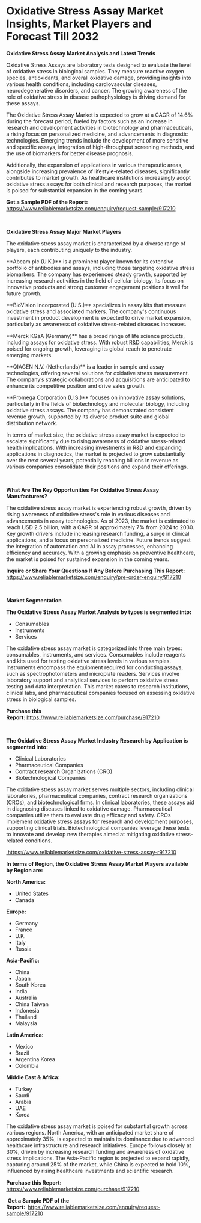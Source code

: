 <p><h1>Oxidative Stress Assay Market Insights, Market Players and Forecast Till 2032</h1></p><p><strong>Oxidative Stress Assay Market Analysis and Latest Trends</strong></p>
<p><p>Oxidative Stress Assays are laboratory tests designed to evaluate the level of oxidative stress in biological samples. They measure reactive oxygen species, antioxidants, and overall oxidative damage, providing insights into various health conditions, including cardiovascular diseases, neurodegenerative disorders, and cancer. The growing awareness of the role of oxidative stress in disease pathophysiology is driving demand for these assays.</p><p>The Oxidative Stress Assay Market is expected to grow at a CAGR of 14.6% during the forecast period, fueled by factors such as an increase in research and development activities in biotechnology and pharmaceuticals, a rising focus on personalized medicine, and advancements in diagnostic technologies. Emerging trends include the development of more sensitive and specific assays, integration of high-throughput screening methods, and the use of biomarkers for better disease prognosis. </p><p>Additionally, the expansion of applications in various therapeutic areas, alongside increasing prevalence of lifestyle-related diseases, significantly contributes to market growth. As healthcare institutions increasingly adopt oxidative stress assays for both clinical and research purposes, the market is poised for substantial expansion in the coming years.</p></p>
<p><strong>Get a Sample PDF of the Report:&nbsp;</strong> <a href="https://www.reliablemarketsize.com/enquiry/request-sample/917210?utm_campaign=2462&utm_medium=2&utm_source=Github&utm_content=ia&utm_term=18042025&utm_id=oxidative-stress-assay">https://www.reliablemarketsize.com/enquiry/request-sample/917210</a></p>
<p>&nbsp;</p>
<p><strong>Oxidative Stress Assay Major Market Players</strong></p>
<p><p>The oxidative stress assay market is characterized by a diverse range of players, each contributing uniquely to the industry. </p><p>**Abcam plc (U.K.)** is a prominent player known for its extensive portfolio of antibodies and assays, including those targeting oxidative stress biomarkers. The company has experienced steady growth, supported by increasing research activities in the field of cellular biology. Its focus on innovative products and strong customer engagement positions it well for future growth.</p><p>**BioVision Incorporated (U.S.)** specializes in assay kits that measure oxidative stress and associated markers. The company's continuous investment in product development is expected to drive market expansion, particularly as awareness of oxidative stress-related diseases increases.</p><p>**Merck KGaA (Germany)** has a broad range of life science products, including assays for oxidative stress. With robust R&D capabilities, Merck is poised for ongoing growth, leveraging its global reach to penetrate emerging markets.</p><p>**QIAGEN N.V. (Netherlands)** is a leader in sample and assay technologies, offering several solutions for oxidative stress measurement. The company’s strategic collaborations and acquisitions are anticipated to enhance its competitive position and drive sales growth.</p><p>**Promega Corporation (U.S.)** focuses on innovative assay solutions, particularly in the fields of biotechnology and molecular biology, including oxidative stress assays. The company has demonstrated consistent revenue growth, supported by its diverse product suite and global distribution network.</p><p>In terms of market size, the oxidative stress assay market is expected to escalate significantly due to rising awareness of oxidative stress-related health implications. With increasing investments in R&D and expanding applications in diagnostics, the market is projected to grow substantially over the next several years, potentially reaching billions in revenue as various companies consolidate their positions and expand their offerings.</p></p>
<p>&nbsp;</p>
<p><strong>What Are The Key Opportunities For Oxidative Stress Assay Manufacturers?</strong></p>
<p><p>The oxidative stress assay market is experiencing robust growth, driven by rising awareness of oxidative stress's role in various diseases and advancements in assay technologies. As of 2023, the market is estimated to reach USD 2.5 billion, with a CAGR of approximately 7% from 2024 to 2030. Key growth drivers include increasing research funding, a surge in clinical applications, and a focus on personalized medicine. Future trends suggest the integration of automation and AI in assay processes, enhancing efficiency and accuracy. With a growing emphasis on preventive healthcare, the market is poised for sustained expansion in the coming years.</p></p>
<p><strong>Inquire or Share Your Questions If Any Before Purchasing This Report:</strong> <a href="https://www.reliablemarketsize.com/enquiry/pre-order-enquiry/917210?utm_campaign=2462&utm_medium=2&utm_source=Github&utm_content=ia&utm_term=18042025&utm_id=oxidative-stress-assay">https://www.reliablemarketsize.com/enquiry/pre-order-enquiry/917210</a></p>
<p>&nbsp;</p>
<p><strong>Market Segmentation</strong></p>
<p><strong>The Oxidative Stress Assay Market Analysis by types is segmented into:</strong></p>
<p><ul><li>Consumables</li><li>Instruments</li><li>Services</li></ul></p>
<p><p>The oxidative stress assay market is categorized into three main types: consumables, instruments, and services. Consumables include reagents and kits used for testing oxidative stress levels in various samples. Instruments encompass the equipment required for conducting assays, such as spectrophotometers and microplate readers. Services involve laboratory support and analytical services to perform oxidative stress testing and data interpretation. This market caters to research institutions, clinical labs, and pharmaceutical companies focused on assessing oxidative stress in biological samples.</p></p>
<p><strong>Purchase this Report:&nbsp;</strong><a href="https://www.reliablemarketsize.com/purchase/917210?utm_campaign=2462&utm_medium=2&utm_source=Github&utm_content=ia&utm_term=18042025&utm_id=oxidative-stress-assay">https://www.reliablemarketsize.com/purchase/917210</a></p>
<p>&nbsp;</p>
<p><strong>The Oxidative Stress Assay Market Industry Research by Application is segmented into:</strong></p>
<p><ul><li>Clinical Laboratories</li><li>Pharmaceutical Companies</li><li>Contract research Organizations (CRO)</li><li>Biotechnological Companies</li></ul></p>
<p><p>The oxidative stress assay market serves multiple sectors, including clinical laboratories, pharmaceutical companies, contract research organizations (CROs), and biotechnological firms. In clinical laboratories, these assays aid in diagnosing diseases linked to oxidative damage. Pharmaceutical companies utilize them to evaluate drug efficacy and safety. CROs implement oxidative stress assays for research and development purposes, supporting clinical trials. Biotechnological companies leverage these tests to innovate and develop new therapies aimed at mitigating oxidative stress-related conditions.</p></p>
<p><a href="https://www.reliablemarketsize.com/oxidative-stress-assay-r917210?utm_campaign=2462&utm_medium=2&utm_source=Github&utm_content=ia&utm_term=18042025&utm_id=oxidative-stress-assay">&nbsp;https://www.reliablemarketsize.com/oxidative-stress-assay-r917210</a></p>
<p><strong>In terms of Region, the Oxidative Stress Assay Market Players available by Region are:</strong></p>
<p>
    <p> <strong> North America: </strong>
        <ul>
            <li>United States</li>
            <li>Canada</li>
        </ul>
        </p> 
    <p> <strong> Europe: </strong>
        <ul>
            <li>Germany</li>
            <li>France</li>
            <li>U.K.</li>
            <li>Italy</li>
            <li>Russia</li>
        </ul>
        </p> 
    <p> <strong> Asia-Pacific: </strong>
        <ul>
            <li>China</li>
            <li>Japan</li>
            <li>South Korea</li>
            <li>India</li>
            <li>Australia</li>
            <li>China Taiwan</li>
            <li>Indonesia</li>
            <li>Thailand</li>
            <li>Malaysia</li>
        </ul>
        </p> 
    <p> <strong> Latin America: </strong>
        <ul>
            <li>Mexico</li>
            <li>Brazil</li>
            <li>Argentina Korea</li>
            <li>Colombia</li>
        </ul>
        </p> 
    <p> <strong> Middle East & Africa: </strong>
        <ul>
            <li>Turkey</li>
            <li>Saudi</li>
            <li>Arabia</li>
            <li>UAE</li>
            <li>Korea</li>
        </ul>
    </p>
    </p>
<p><p>The oxidative stress assay market is poised for substantial growth across various regions. North America, with an anticipated market share of approximately 35%, is expected to maintain its dominance due to advanced healthcare infrastructure and research initiatives. Europe follows closely at 30%, driven by increasing research funding and awareness of oxidative stress implications. The Asia-Pacific region is projected to expand rapidly, capturing around 25% of the market, while China is expected to hold 10%, influenced by rising healthcare investments and scientific research.</p></p>
<p><strong>Purchase this Report: </strong><a href="https://www.reliablemarketsize.com/purchase/917210?utm_campaign=2462&utm_medium=2&utm_source=Github&utm_content=ia&utm_term=18042025&utm_id=oxidative-stress-assay">https://www.reliablemarketsize.com/purchase/917210</a></p>
<p>&nbsp;<strong>Get a Sample PDF of the Report:&nbsp;&nbsp;</strong><a href="https://www.reliablemarketsize.com/enquiry/request-sample/917210?utm_campaign=2462&utm_medium=2&utm_source=Github&utm_content=ia&utm_term=18042025&utm_id=oxidative-stress-assay">https://www.reliablemarketsize.com/enquiry/request-sample/917210</a></p>
<p><strong></strong></p>
<p><p></p><p></p><p></p></p>